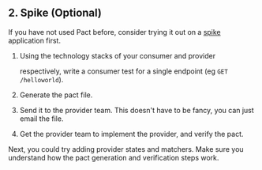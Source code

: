 ## 2. Spike \(Optional\)

If you have not used Pact before, consider trying it out on a [spike](https://en.wikipedia.org/wiki/Spike_%28software_development%29) application first.

1. Using the technology stacks of your consumer and provider

   respectively, write a consumer test for a single endpoint \(eg `GET /helloworld`\).

2. Generate the pact file.
3. Send it to the provider team. This doesn't have to be fancy, you can just email the file.
4. Get the provider team to implement the provider, and verify the pact.

Next, you could try adding provider states and matchers. Make sure you understand how the pact generation and verification steps work.
